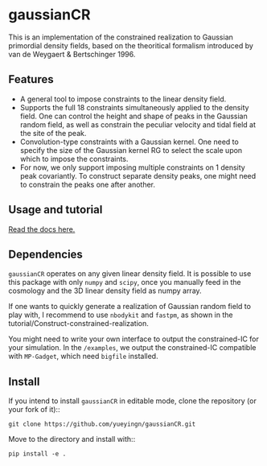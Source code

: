 # gaussianCR

This is an implementation of the constrained realization to Gaussian primordial density fields, based on the theoritical formalism introduced by van de Weygaert & Bertschinger 1996. 

Features
------------
* A general tool to impose constraints to the linear density field.
* Supports the full 18 constraints simultaneously applied to the density field. One can control the height and shape of peaks in the Gaussian random field, as well as constrain the peculiar velocity and tidal field at the site of the peak.
* Convolution-type constraints with a Gaussian kernel. One need to specify the size of the Gaussian kernel RG to select the scale upon which to impose the constraints.
* For now, we only support imposing multiple constraints on 1 density peak covariantly.  To construct separate density peaks, one might need to constrain the peaks one after another. 


Usage and tutorial
------------

[Read the docs here.](https://gaussiancr.readthedocs.io/en/latest/tutorials.html)


Dependencies
------------
``gaussianCR`` operates on any given linear density field. It is possible to use this package with only ``numpy`` and ``scipy``, once you manually feed in the cosmology and the 3D linear density field as numpy array.

If one wants to quickly generate a realization of Gaussian random field to play with, I recommend to use ``nbodykit`` and ``fastpm``, as shown in the tutorial/Construct-constrained-realization.

You might need to write your own interface to output the constrained-IC for your simulation.
In the `/examples`, we output the constrained-IC compatible with ``MP-Gadget``, which need ``bigfile`` installed.

Install
-----------------
If you intend to install ``gaussianCR`` in editable mode, clone the repository (or your fork of it)::

    git clone https://github.com/yueyingn/gaussianCR.git

Move to the directory and install with::

    pip install -e .
